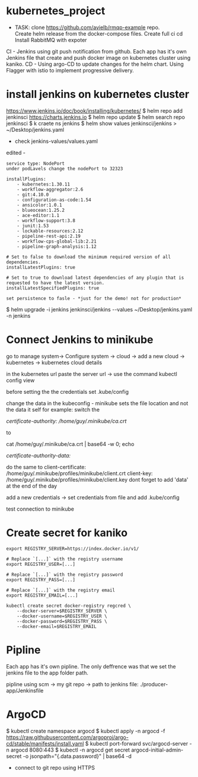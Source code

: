 # kubernetes_project

* TASK: clone https://github.com/avielb/rmqp-example repo.   
    Create helm release from the docker-compose files.
    Create full ci cd
    Install RabbitMQ with expoter


CI - 
    Jenkins using git push notification from github.
    Each app has it's own Jenkins file that create and push docker image on kubernetes cluster using kaniko.
CD - 
    Using argo-CD to update changes for the helm chart.
    Using Flagger with istio to implement progressive delivery.

# install jenkins on kubernetes cluster
https://www.jenkins.io/doc/book/installing/kubernetes/
$ helm repo add jenkinsci https://charts.jenkins.io
$ helm repo update
$ helm search repo jenkinsci
$ k craete ns jenkins
$ helm show values jenkinsci/jenkins > ~/Desktop/jenkins.yaml

* check jenkins-values/values.yaml

edited -

    service type: NodePort
    under podLavels change the nodePort to 32323

    installPlugins:
        - kubernetes:1.30.11
        - workflow-aggregator:2.6
        - git:4.10.0
        - configuration-as-code:1.54
        - ansicolor:1.0.1
        - blueocean:1.25.2
        - ace-editor:1.1
        - workflow-support:3.8
        - junit:1.53
        - lockable-resources:2.12
        - pipeline-rest-api:2.19
        - workflow-cps-global-lib:2.21
        - pipeline-graph-analysis:1.12

    # Set to false to download the minimum required version of all dependencies.
    installLatestPlugins: true

    # Set to true to download latest dependencies of any plugin that is requested to have the latest version.
    installLatestSpecifiedPlugins: true

    set persistence to fasle - *just for the demo! not for production*

$ helm upgrade -i jenkins jenkinsci/jenkins --values ~/Desktop/jenkins.yaml -n jenkins

# Connect Jenkins to minikube
go to manage system-> Configure system -> cloud -> add a new cloud -> kubernetes -> kubernetes cloud details

in the kubernetes url paste the server url -> use the command kubectl config view

before setting the the credentials set .kube/config

change the data in the kubeconfig - minikube sets the file location and not the data it self
for example: switch the 

*certificate-authority: /home/guy/.minikube/ca.crt*

to

cat /home/guy/.minikube/ca.crt | base64 -w 0; echo

*certificate-authority-data: <base64 root ca>*

do the same to 
    client-certificate: /home/guy/.minikube/profiles/minikube/client.crt
    client-key: /home/guy/.minikube/profiles/minikube/client.key
dont forget to add 'data' at the end of the day

add a new credentials -> set credentials from file and add .kube/config

test connection to minikube

# Create secret for kaniko

	export REGISTRY_SERVER=https://index.docker.io/v1/

	# Replace `[...]` with the registry username
	export REGISTRY_USER=[...]
	
	# Replace `[...]` with the registry password
	export REGISTRY_PASS=[...]

	# Replace `[...]` with the registry email
	export REGISTRY_EMAIL=[...]

	kubectl create secret docker-registry regcred \
    	--docker-server=$REGISTRY_SERVER \
    	--docker-username=$REGISTRY_USER \
    	--docker-password=$REGISTRY_PASS \
    	--docker-email=$REGISTRY_EMAIL

# Pipline
Each app has it's own pipline.
The only deffrence was that we set the jenkins file to the app folder path.

pipline using scm -> my git repo -> path to jenkins file: ./producer-app/Jenkinsfile

# ArgoCD

$ kubectl create namespace argocd
$ kubectl apply -n argocd -f https://raw.githubusercontent.com/argoproj/argo-cd/stable/manifests/install.yaml
$ kubectl port-forward svc/argocd-server -n argocd 8080:443
$ kubectl -n argocd get secret argocd-initial-admin-secret -o jsonpath="{.data.password}" | base64 -d

* connect to git repo using HTTPS